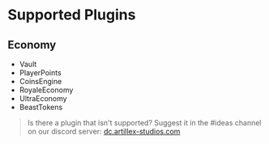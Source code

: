 # Supported Plugins

## Economy
* Vault
* PlayerPoints
* CoinsEngine
* RoyaleEconomy
* UltraEconomy
* BeastTokens

> Is there a plugin that isn't supported? Suggest it in the #ideas channel on our discord server:
<font color="#1f67ff">[dc.artillex-studios.com](https://dc.artillex-studios.com/)</font>
